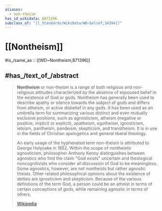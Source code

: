 ```yaml
---
aliases:
  - non-theism
has_id_wikidata: Q871396
subclass_of: "[[_Standards/WikiData/WD~belief,34394]]"
---
```


# [[Nontheism]] 

#is_/same_as :: [[WD~Nontheism,871396]] 

## #has_/text_of_/abstract 

> **Nontheism** or non-theism is a range of both religious and non-religious attitudes characterized by the absence of espoused belief in the existence of God or gods. Nontheism has generally been used to describe apathy or silence towards the subject of gods and differs from atheism, or active disbelief in any gods. It has been used as an umbrella term for summarizing various distinct and even mutually exclusive positions, such as agnosticism, atheism (negative or positive, implicit or explicit), apatheism, egotheism, ignosticism, ietsism, pantheism, pandeism, skepticism, and transtheism. It is in use in the fields of Christian apologetics and general liberal theology.
>
> An early usage of the hyphenated term non-theism is attributed to George Holyoake in 1852. Within the scope of nontheistic agnosticism, philosopher Anthony Kenny distinguishes between agnostics who find the claim "God exists" uncertain and theological noncognitivists who consider all discussion of God to be meaningless. Some agnostics, however, are not nontheists but rather agnostic theists. Other related philosophical opinions about the existence of deities are ignosticism and skepticism. Because of the various definitions of the term God, a person could be an atheist in terms of certain conceptions of gods, while remaining agnostic in terms of others.
>
> [Wikipedia](https://en.wikipedia.org/wiki/Nontheism) 

